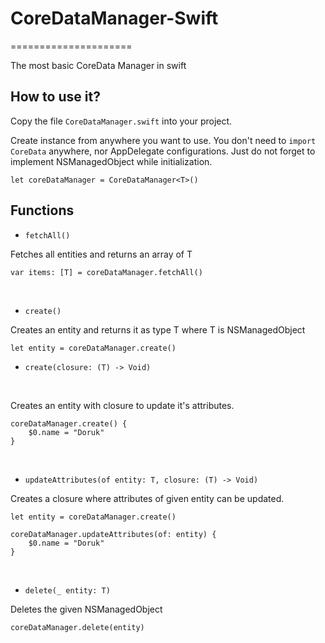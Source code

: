 # CoreDataManager-Swift
=====================

The most basic CoreData Manager in swift

How to use it? 
------------

Copy the file `CoreDataManager.swift` into your project.

Create instance from anywhere you want to use. You don't need to `import CoreData` anywhere, nor AppDelegate configurations. Just do not forget to implement NSManagedObject while initialization.

    let coreDataManager = CoreDataManager<T>()

Functions
------------

- `fetchAll()`

Fetches all entities and returns an array of T

    var items: [T] = coreDataManager.fetchAll()
    
<br />

- `create()`

Creates an entity and returns it as type T where T is NSManagedObject

    let entity = coreDataManager.create()
        
- `create(closure: (T) -> Void)`

<br />

Creates an entity with closure to update it's attributes.

    coreDataManager.create() { 
        $0.name = "Doruk"
    }

<br />

- `updateAttributes(of entity: T, closure: (T) -> Void)`

Creates a closure where attributes of given entity can be updated.

    let entity = coreDataManager.create()
    
    coreDataManager.updateAttributes(of: entity) { 
        $0.name = "Doruk"
    }
    
<br />

- `delete(_ entity: T)`

Deletes the given NSManagedObject

    coreDataManager.delete(entity)
        
